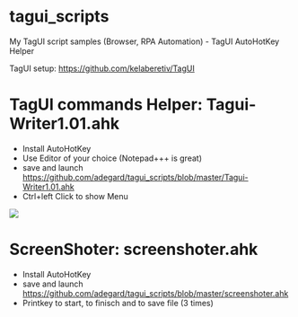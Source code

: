 # tagui_scripts
My TagUI script samples (Browser, RPA Automation) - TagUI AutoHotKey Helper 

TagUI setup: https://github.com/kelaberetiv/TagUI 



<h1>TagUI commands Helper:  Tagui-Writer1.01.ahk </h1>


- Install AutoHotKey
- Use Editor of your choice (Notepad+++ is great)
- save and launch https://github.com/adegard/tagui_scripts/blob/master/Tagui-Writer1.01.ahk
- Ctrl+left Click to show Menu

<img src="https://github.com/adegard/tagui_scripts/20180510123237.png"  align="center">


<h1>ScreenShoter:  screenshoter.ahk </h1>


- Install AutoHotKey
- save and launch https://github.com/adegard/tagui_scripts/blob/master/screenshoter.ahk
- Printkey to start, to finisch and to save file (3 times)
